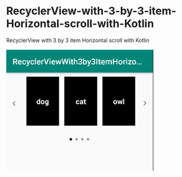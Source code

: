 # RecyclerView-with-3-by-3-item-Horizontal-scroll-with-Kotlin
RecyclerView with 3 by 3 item Horizontal scroll with Kotlin
<br>
<br>
![alt text](https://github.com/hassannaghibi/RecyclerView-with-3-by-3-item-Horizontal-scroll-with-Kotlin/blob/master/tst.PNG)
